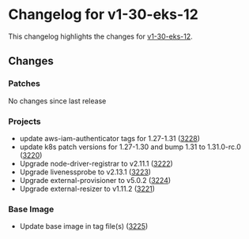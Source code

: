 # Changelog for v1-30-eks-12

This changelog highlights the changes for [v1-30-eks-12](https://github.com/aws/eks-distro/tree/v1-30-eks-12).

## Changes

### Patches
No changes since last release

### Projects
* update aws-iam-authenticator tags for 1.27-1.31 ([3228](https://github.com/aws/eks-distro/pull/3228))
* update k8s patch versions for 1.27-1.30 and bump 1.31 to 1.31.0-rc.0 ([3220](https://github.com/aws/eks-distro/pull/3220))
* Upgrade node-driver-registrar to v2.11.1 ([3222](https://github.com/aws/eks-distro/pull/3222))
* Upgrade livenessprobe to v2.13.1 ([3223](https://github.com/aws/eks-distro/pull/3223))
* Upgrade external-provisioner to v5.0.2 ([3224](https://github.com/aws/eks-distro/pull/3224))
* Upgrade external-resizer to v1.11.2 ([3221](https://github.com/aws/eks-distro/pull/3221))

### Base Image
* Update base image in tag file(s) ([3225](https://github.com/aws/eks-distro/pull/3225))

